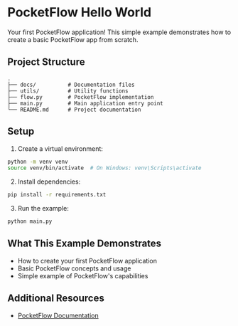 # PocketFlow Hello World

Your first PocketFlow application! This simple example demonstrates how to create a basic PocketFlow app from scratch.

## Project Structure

```
.
├── docs/          # Documentation files
├── utils/         # Utility functions
├── flow.py        # PocketFlow implementation
├── main.py        # Main application entry point
└── README.md      # Project documentation
```

## Setup

1. Create a virtual environment:

```bash
python -m venv venv
source venv/bin/activate  # On Windows: venv\Scripts\activate
```

2. Install dependencies:

```bash
pip install -r requirements.txt
```

3. Run the example:

```bash
python main.py
```

## What This Example Demonstrates

- How to create your first PocketFlow application
- Basic PocketFlow concepts and usage
- Simple example of PocketFlow's capabilities

## Additional Resources

- [PocketFlow Documentation](https://the-pocket.github.io/PocketFlow/)
